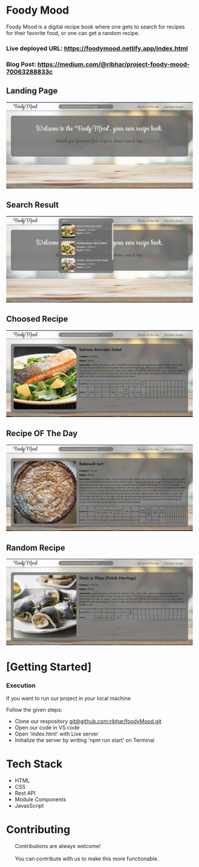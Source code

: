 <h1>Foody Mood</h1>
Foody Mood is a digital recipe book where one gets to search for recipes for their favorite food, or one can get a random recipe.

### Live deployed URL: https://foodymood.netlify.app/index.html

### Blog Post: https://medium.com/@ribhar/project-foody-mood-70063288833c


 <h2>Landing Page</h2>
    <img src="https://github.com/ribhar/foodyMood/blob/main/assets/land.png" />
    <h2>Search Result</h2>
    <img src="https://github.com/ribhar/foodyMood/blob/main/assets/list.PNG" />
       <h2>Choosed Recipe</h2>
    <img src="https://github.com/ribhar/foodyMood/blob/main/assets/searched.PNG" />
        <h2>Recipe OF The Day</h2>
    <img src="https://github.com/ribhar/foodyMood/blob/main/assets/rotd.PNG" />
    <h2>Random Recipe</h2>
    <img src="https://github.com/ribhar/foodyMood/blob/main/assets/rr.PNG" />
    <h1>[Getting Started]</h1>
    <h3>Execution</h3>
    <p>If you want to run our project in your local machine</p>
    <p>Follow the given steps:</p>
    <ul>
        <li>Clone our respository <a href="git@github.com:ribhar/foodyMood.git">git@github.com:ribhar/foodyMood.git</a></li>
        <li>Open our code in VS code</li>
        <li>Open 'index.html' with Live server</li>
        <li>Initialize the server by writing 'npm run start' on Terminal</li>
    </ul>
        <h1>Tech Stack</h1>
    <ul>
        <li>HTML</li>
        <li>CSS</li>
        <li>Rest API</li>
        <li>Module Components</li>
        <li>JavasScript</li>
    </ul>
    </ul>
       <h1>Contributing</h1>
    <ul>
        Contributions are always welcome!<br><br>
        You can contribute with us to make this more functionable.
    </ul>
